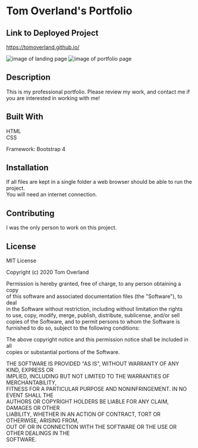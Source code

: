 # Tom Overland's Portfolio

## Link to Deployed Project
https://tomoverland.github.io/  

![image of landing page](https://github.com/TomOverland/tomoverland.github.io/blob/master/assets/IndexImg.JPG)
![image of portfolio page](https://github.com/TomOverland/tomoverland.github.io/blob/master/assets/ProjectsImg.JPG)

## Description
This is my professional portfolio.  Please review my work, and contact me if you are interested in working with me!

## Built With
HTML  
CSS  

Framework: Bootstrap 4

## Installation

If all files are kept in a single folder a web browser should be able to run the project.  
You will need an internet connection.  

## Contributing

I was the only person to work on this project.

## License

MIT License  

Copyright (c) 2020 Tom Overland  

Permission is hereby granted, free of charge, to any person obtaining a copy  
of this software and associated documentation files (the "Software"), to deal  
in the Software without restriction, including without limitation the rights  
to use, copy, modify, merge, publish, distribute, sublicense, and/or sell  
copies of the Software, and to permit persons to whom the Software is  
furnished to do so, subject to the following conditions:  
  
The above copyright notice and this permission notice shall be included in all  
copies or substantial portions of the Software.  

THE SOFTWARE IS PROVIDED "AS IS", WITHOUT WARRANTY OF ANY KIND, EXPRESS OR  
IMPLIED, INCLUDING BUT NOT LIMITED TO THE WARRANTIES OF MERCHANTABILITY,  
FITNESS FOR A PARTICULAR PURPOSE AND NONINFRINGEMENT. IN NO EVENT SHALL THE  
AUTHORS OR COPYRIGHT HOLDERS BE LIABLE FOR ANY CLAIM, DAMAGES OR OTHER  
LIABILITY, WHETHER IN AN ACTION OF CONTRACT, TORT OR OTHERWISE, ARISING FROM,  
OUT OF OR IN CONNECTION WITH THE SOFTWARE OR THE USE OR OTHER DEALINGS IN THE  
SOFTWARE.
